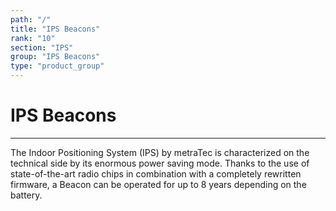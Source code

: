 ```yaml
---
path: "/"
title: "IPS Beacons"
rank: "10"
section: "IPS"
group: "IPS Beacons"
type: "product_group"
---
```

# IPS Beacons
***

The Indoor Positioning System (IPS) by metraTec is characterized on the technical side by its enormous power saving mode. Thanks to the use of state-of-the-art radio chips in combination with a completely rewritten firmware, a Beacon can be operated for up to 8 years depending on the battery.
